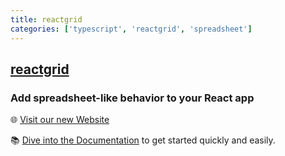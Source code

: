 ```yaml
---
title: reactgrid
categories: ['typescript', 'reactgrid', 'spreadsheet']
---
```

## [reactgrid](https://github.com/silevis/reactgrid)

### Add spreadsheet-like behavior to your React app


🌐 [Visit our new Website](https://silevis.github.io/reactgrid/)

📚 [Dive into the Documentation](https://silevis.github.io/reactgrid/docs/5.0/1-getting-started) to get started quickly and easily.
